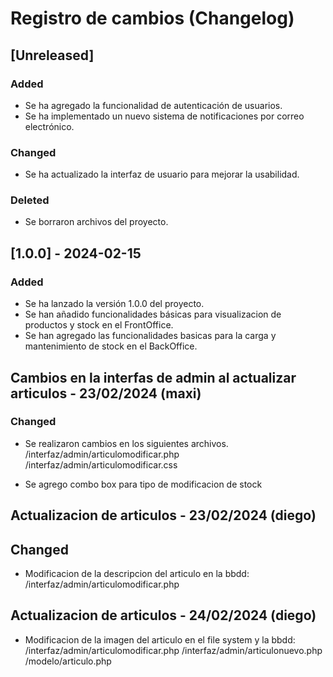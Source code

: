 # Registro de cambios (Changelog)

## [Unreleased]

### Added
- Se ha agregado la funcionalidad de autenticación de usuarios.
- Se ha implementado un nuevo sistema de notificaciones por correo electrónico.

### Changed
- Se ha actualizado la interfaz de usuario para mejorar la usabilidad.  

### Deleted
- Se borraron archivos del proyecto.

## [1.0.0] - 2024-02-15

### Added
- Se ha lanzado la versión 1.0.0 del proyecto.
- Se han añadido funcionalidades básicas para visualizacion de productos y stock en el FrontOffice.
- Se han agregado las funcionalidades basicas para la carga y mantenimiento de stock en el BackOffice. 


## Cambios en la interfas de admin al actualizar articulos - 23/02/2024 (maxi)

### Changed
- Se realizaron cambios en los siguientes archivos. 
    /interfaz/admin/articulomodificar.php
    /interfaz/admin/articulomodificar.css

- Se agrego combo box para tipo de modificacion de stock

## Actualizacion de articulos - 23/02/2024 (diego)

## Changed
- Modificacion de la descripcion del articulo en la bbdd:
    /interfaz/admin/articulomodificar.php

## Actualizacion de articulos - 24/02/2024 (diego)
- Modificacion de la imagen del articulo en el file system y la bbdd:
    /interfaz/admin/articulomodificar.php
    /interfaz/admin/articulonuevo.php
    /modelo/articulo.php